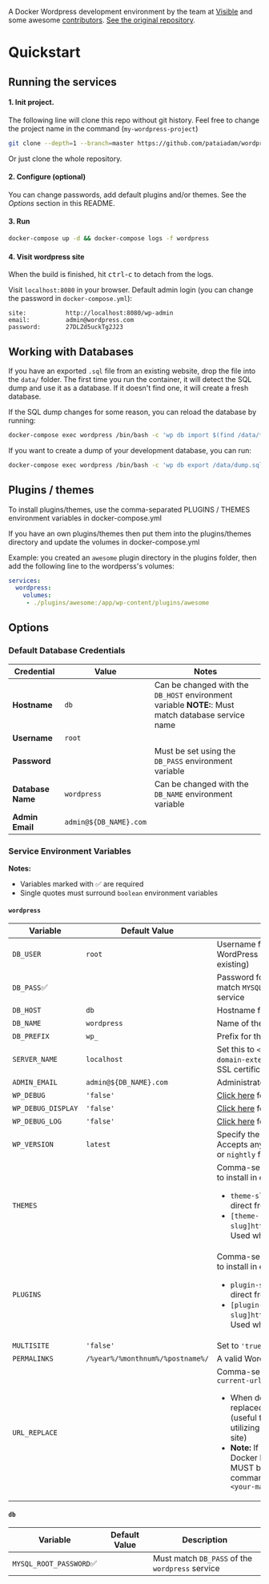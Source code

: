 A Docker Wordpress development environment by the team at [Visible](https://visible.vc/) and some awesome [contributors](https://github.com/visiblevc/wordpress-starter/graphs/contributors). [See the original repository](https://github.com/visiblevc/wordpress-starter).

# Quickstart

## Running the services

#### 1. Init project. 

The following line will clone this repo without git history. Feel free to change the project name in the command (`my-wordpress-project`)

```sh
git clone --depth=1 --branch=master https://github.com/pataiadam/wordpress-starter.git my-wordpress-project && rm -rf !$/.git
```

Or just clone the whole repository.

#### 2. Configure (optional)

You can change passwords, add default plugins and/or themes. See the *Options* section in this README.

#### 3. Run
```sh
docker-compose up -d && docker-compose logs -f wordpress
```

#### 4. Visit wordpress site

When the build is finished, hit <kbd>ctrl</kbd>-<kbd>c</kbd> to detach from the logs.
 
Visit `localhost:8080` in your browser. Default admin login (you can change the password in `docker-compose.yml`):

```text
site:           http://localhost:8080/wp-admin
email:          admin@wordpress.com
password:       27DLZd5uckTg2J23
```

## Working with Databases

If you have an exported `.sql` file from an existing website, drop the file into the `data/` folder.
The first time you run the container, it will detect the SQL dump and use it as a database. If it
doesn't find one, it will create a fresh database.

If the SQL dump changes for some reason, you can reload the database by running:

```sh
docker-compose exec wordpress /bin/bash -c 'wp db import $(find /data/*.sql | head -n 1) --allow-root'
```

If you want to create a dump of your development database, you can run:

```sh
docker-compose exec wordpress /bin/bash -c 'wp db export /data/dump.sql --allow-root'
```

## Plugins / themes

To install plugins/themes, use the comma-separated PLUGINS / THEMES environment variables in docker-compose.yml

If you have an own plugins/themes then put them into the plugins/themes directory and update the volumes in docker-compose.yml

Example: you created an `awesome` plugin directory in the plugins folder, then add the following line to the wordperss's volumes:

```yaml
services:
  wordpress:
    volumes:
     - ./plugins/awesome:/app/wp-content/plugins/awesome
```

## Options

### Default Database Credentials

| Credential        | Value                  | Notes                                                                                              |
| ----------------- | ---------------------- | -------------------------------------------------------------------------------------------------- |
| **Hostname**      | `db`                   | Can be changed with the `DB_HOST` environment variable **NOTE:**: Must match database service name |
| **Username**      | `root`                 |                                                                                                    |
| **Password**      |                        | Must be set using the `DB_PASS` environment variable                                               |
| **Database Name** | `wordpress`            | Can be changed with the `DB_NAME` environment variable                                             |
| **Admin Email**   | `admin@${DB_NAME}.com` |                                                                                                    |

### Service Environment Variables

**Notes:**

* Variables marked with ✅ are required
* Single quotes must surround `boolean` environment variables

#### `wordpress`

| Variable           | Default Value                    | Description                                                                                                                                                                                                                                                                                                                                                                                                                              |
| ------------------ | -------------------------------- | ---------------------------------------------------------------------------------------------------------------------------------------------------------------------------------------------------------------------------------------------------------------------------------------------------------------------------------------------------------------------------------------------------------------------------------------- |
| `DB_USER`          | `root`                           | Username for both the database and the WordPress installation (if not importing existing)                                                                                                                                                                                                                                                                                                                                                |
| `DB_PASS`✅        |                                  | Password for the database. Value must match `MYSQL_ROOT_PASSWORD` set in the `db` service                                                                                                                                                                                                                                                                                                                                                |
| `DB_HOST`          | `db`                             | Hostname for the database                                                                                                                                                                                                                                                                                                                                                                                                                |
| `DB_NAME`          | `wordpress`                      | Name of the database                                                                                                                                                                                                                                                                                                                                                                                                                     |
| `DB_PREFIX`        | `wp_`                            | Prefix for the database                                                                                                                                                                                                                                                                                                                                                                                                                  |
| `SERVER_NAME`      | `localhost`                      | Set this to `<your-domain-name>.<your-domain-extension>` if you plan on obtaining SSL certificates                                                                                                                                                                                                                                                                                                                                       |
| `ADMIN_EMAIL`      | `admin@${DB_NAME}.com`           | Administrator email address                                                                                                                                                                                                                                                                                                                                                                                                              |
| `WP_DEBUG`         | `'false'`                        | [Click here](https://codex.wordpress.org/WP_DEBUG) for more information                                                                                                                                                                                                                                                                                                                                                                  |
| `WP_DEBUG_DISPLAY` | `'false'`                        | [Click here](https://codex.wordpress.org/WP_DEBUG#WP_DEBUG_DISPLAY) for more information                                                                                                                                                                                                                                                                                                                                                 |
| `WP_DEBUG_LOG`     | `'false'`                        | [Click here](https://codex.wordpress.org/WP_DEBUG#WP_DEBUG_LOG) for more information                                                                                                                                                                                                                                                                                                                                                     |
| `WP_VERSION`       | `latest`                         | Specify the WordPress version to install. Accepts any valid semver number, `latest`, or `nightly` for beta builds.                                                                                                                                                                                                                                                                                                                       |
| `THEMES`           |                                  | Comma-separated list of themes you want to install in either of the following forms<ul><li>`theme-slug`: Used when installing theme direct from WordPress.org</li><li>`[theme-slug]https://themesite.com/theme.zip`: Used when installing theme from URL</li></ul>                                                                                                                                                                       |
| `PLUGINS`          |                                  | Comma-separated list of plugins you want to install in either of the following forms:<ul><li>`plugin-slug`: Used when installing plugin direct from WordPress.org.</li><li>`[plugin-slug]http://pluginsite.com/plugin.zip`: Used when installing plugin from URL.</li></ul>                                                                                                                                                              |
| `MULTISITE`        | `'false'`                        | Set to `'true'` to enable multisite                                                                                                                                                                                                                                                                                                                                                                                                      |
| `PERMALINKS`       | `/%year%/%monthnum%/%postname%/` | A valid WordPress permalink [structure tag](https://codex.wordpress.org/Using_Permalinks#Structure_Tags)                                                                                                                                                                                                                                                                                                                                 |
| `URL_REPLACE`      |                                  | Comma-separated string in the form of `current-url,replacement-url`<ul><li>When defined, `current-url` will be replaced with `replacement-url` on build (useful for development environments utilizing a database copied from a live site)<li>**Note:** If you are running Docker using Docker Machine, your replacement url MUST be the output of the following command: `echo $(docker-machine ip <your-machine-name>):8080`</li></ul> |

#### `db`

| Variable                | Default Value | Description                                     |
| ----------------------- | ------------- | ----------------------------------------------- |
| `MYSQL_ROOT_PASSWORD`✅ |               | Must match `DB_PASS` of the `wordpress` service |
